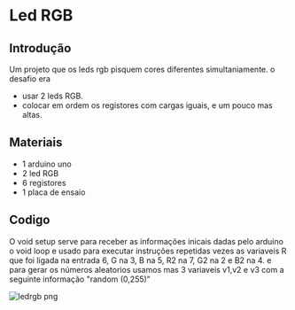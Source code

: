 # Led RGB

## Introdução 

Um projeto que os leds rgb pisquem cores diferentes simultaniamente.
o desafio era

- usar 2 leds RGB.
- colocar em ordem os registores com cargas iguais, e um pouco mas altas.

## Materiais 

- 1 arduino uno
- 2 led RGB
- 6 registores
- 1 placa de ensaio

## Codigo

O void setup serve para receber as informações inicais dadas pelo arduino
o void loop e usado para executar instruções repetidas vezes
as variaveis R que foi ligada na entrada 6, G na 3, B na 5, R2 na 7, G2 na 2 e B2 na 4.
e para gerar os números aleatorios usamos mas 3 variaveis v1,v2 e v3 com a seguinte informação "random (0,255)"


![ledrgb png](https://github.com/user-attachments/assets/42e6bb44-2abe-48ea-87e0-412f338ecd7a)
